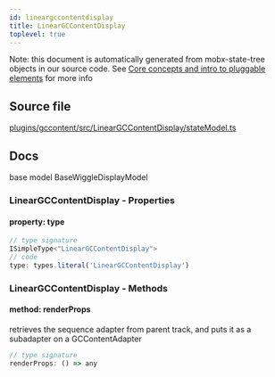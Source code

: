 ```yaml
---
id: lineargccontentdisplay
title: LinearGCContentDisplay
toplevel: true
---
```


Note: this document is automatically generated from mobx-state-tree objects in
our source code. See
[Core concepts and intro to pluggable elements](/docs/developer_guide/) for more
info

## Source file

[plugins/gccontent/src/LinearGCContentDisplay/stateModel.ts](https://github.com/GMOD/jbrowse-components/blob/main/plugins/gccontent/src/LinearGCContentDisplay/stateModel.ts)

## Docs

base model BaseWiggleDisplayModel

### LinearGCContentDisplay - Properties

#### property: type

```js
// type signature
ISimpleType<"LinearGCContentDisplay">
// code
type: types.literal('LinearGCContentDisplay')
```

### LinearGCContentDisplay - Methods

#### method: renderProps

retrieves the sequence adapter from parent track, and puts it as a subadapter on
a GCContentAdapter

```js
// type signature
renderProps: () => any
```
